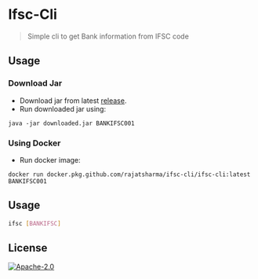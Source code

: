 # Ifsc-Cli

> Simple cli to get Bank information from IFSC code

## Usage

### Download Jar

- Download jar from latest [release](https://github.com/rajatsharma/ifsc-cli/releases).
- Run downloaded jar using:

```shell
java -jar downloaded.jar BANKIFSC001
```

### Using Docker

- Run docker image:

```shell
docker run docker.pkg.github.com/rajatsharma/ifsc-cli/ifsc-cli:latest BANKIFSC001
```

## Usage

```sh
ifsc [BANKIFSC]
```

## License

[![Apache-2.0](https://img.shields.io/badge/-Apache-black?style=flat-square)](/LICENSE)